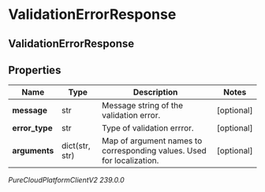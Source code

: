 # ValidationErrorResponse

## ValidationErrorResponse

## Properties

|Name | Type | Description | Notes|
|------------ | ------------- | ------------- | -------------|
| **message** | str | Message string of the validation error. | [optional] |
| **error_type** | str | Type of validation errror. | [optional] |
| **arguments** | dict(str, str) | Map of argument names to corresponding values. Used for localization. | [optional] |



_PureCloudPlatformClientV2 239.0.0_
